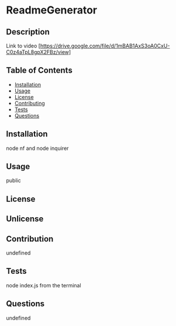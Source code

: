 # ReadmeGenerator

## Description

Link to video [https://drive.google.com/file/d/1mBAB1AxS3oA0CxU-C0z4aTpL8gpX2FBz/view]

## Table of Contents
- [Installation](#installation)
- [Usage](#usage)
- [License](#license)
- [Contributing](#contribution)
- [Tests](#test)
- [Questions](#questions)

## Installation
node nf and node inquirer

## Usage
public

## License
Unlicense
---

## Contribution
undefined

## Tests
node index.js from the terminal

## Questions 
undefined
